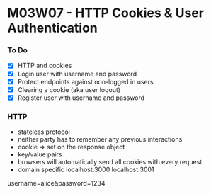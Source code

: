 # M03W07 - HTTP Cookies & User Authentication

### To Do
- [x] HTTP and cookies
- [x] Login user with username and password
- [x] Protect endpoints against non-logged in users
- [x] Clearing a cookie (aka user logout)
- [x] Register user with username and password

### HTTP
* stateless protocol
* neither party has to remember any previous interactions
* cookie => set on the response object
* key/value pairs
* browsers will automatically send all cookies with every request
* domain specific localhost:3000 localhost:3001


username=alice&password=1234
















